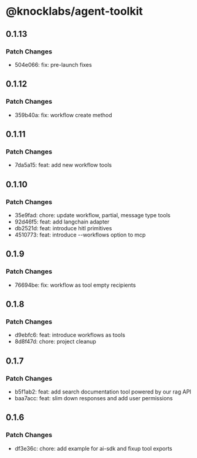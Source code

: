 # @knocklabs/agent-toolkit

## 0.1.13

### Patch Changes

- 504e066: fix: pre-launch fixes

## 0.1.12

### Patch Changes

- 359b40a: fix: workflow create method

## 0.1.11

### Patch Changes

- 7da5a15: feat: add new workflow tools

## 0.1.10

### Patch Changes

- 35e9fad: chore: update workflow, partial, message type tools
- 92d46f5: feat: add langchain adapter
- db2521d: feat: introduce hitl primitives
- 4510773: feat: introduce --workflows option to mcp

## 0.1.9

### Patch Changes

- 76694be: fix: workflow as tool empty recipients

## 0.1.8

### Patch Changes

- d9ebfc6: feat: introduce workflows as tools
- 8d8f47d: chore: project cleanup

## 0.1.7

### Patch Changes

- b5f1ab2: feat: add search documentation tool powered by our rag API
- baa7acc: feat: slim down responses and add user permissions

## 0.1.6

### Patch Changes

- df3e36c: chore: add example for ai-sdk and fixup tool exports
